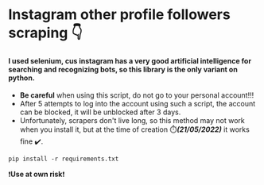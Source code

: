 # Instagram other profile followers scraping 	:point_down:
#### I used selenium, cus instagram has a very good artificial intelligence for searching and recognizing bots, so this library is the only variant on python. 
* **Be careful** when using this script, do not go to your personal account!!! 
* After 5 attempts to log into the account using such a script, the account can be blocked, it will be unblocked after 3 days. 
* Unfortunately, scrapers don't live long, so this method may not work when you install it, but at the time of creation :stopwatch:***(21/05/2022)*** it works fine :heavy_check_mark:.

```
pip install -r requirements.txt
```

:exclamation:**Use at own risk**:exclamation:
